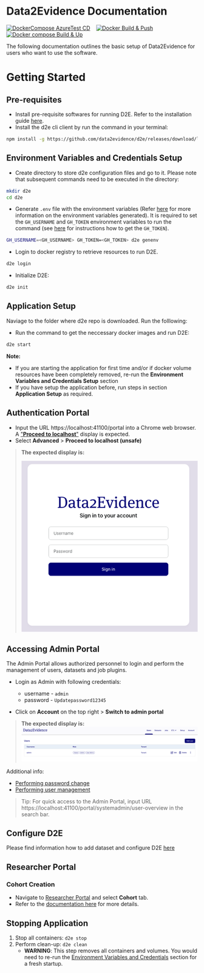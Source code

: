# Data2Evidence Documentation

[![DockerCompose AzureTest CD](https://github.com/alp-os/d2e/actions/workflows/az-dc-cd.yml/badge.svg)](https://github.com/alp-os/d2e/actions/workflows/az-dc-cd.yml) &nbsp;&nbsp; [![Docker Build & Push](https://github.com/alp-os/d2e/actions/workflows/docker-push.yml/badge.svg)](https://github.com/alp-os/d2e/actions/wosrkflows/docker-push.yml) &nbsp;&nbsp; [![Docker compose Build & Up](https://github.com/alp-os/d2e/actions/workflows/docker-compose-up.yml/badge.svg)](https://github.com/alp-os/d2e/actions/workflows/docker-compose-up.yml)

The following documentation outlines the basic setup of Data2Evidence for users who want to use the software.

# Getting Started 
## Pre-requisites
- Install pre-requisite softwares for running D2E. Refer to the installation guide [here](./docs/1-setup/README.md). 
- Install the d2e cli client by run the command in your terminal: 
```bash
npm install -g https://github.com/data2evidence/d2e/releases/download/latest/data2evidence-cli.tgz
```


## Environment Variables and Credentials Setup
- Create directory to store d2e configuration files and go to it. Please note that subsequent commands need to be executed in the directory:
```bash
mkdir d2e
cd d2e
```

- Generate `.env` file with the environment variables (Refer [here](./docs/1-setup/environment-variables.md) for more information on the environment variables generated). It is required to set the `GH_USERNAME` and `GH_TOKEN` environment variables to run the command (see [here](./docs/1-setup/README.md) for instructions how to get the `GH_TOKEN`).

```bash
GH_USERNAME=<GH_USERNAME> GH_TOKEN=<GH_TOKEN> d2e genenv
```

- Login to docker registry to retrieve resources to run D2E.
```bash
d2e login
```

- Initialize D2E: 
```bash
d2e init
```

## Application Setup

Naviage to the folder where d2e repo is downloaded. Run the folllowing: 
- Run the command to get the neccessary docker images and run D2E: 

```bash
d2e start
```

**Note:**
- If you are starting the application for first time and/or if docker volume resources have been completely removed, re-run the **Environment Variables and Credentials Setup** section
- If you have setup the application before, run steps in section **Application Setup** as required.

## Authentication Portal
- Input the URL https://localhost:41100/portal into a Chrome web browser. A ["**Proceed to localhost**"](docs/images/chrome/chrome-proceed-to-localhost.png) display is expected.
- Select **Advanced** > **Proceed to localhost (unsafe)**

> **The expected display is:** 
>
> ![](./docs/images/portal/LoginPage.png)

## Accessing Admin Portal
The Admin Portal allows authorized personnel to login and perform the management of users, datasets and job plugins. 

- Login as Admin with following credentials:
  - username - `admin`
  - password - `Updatepassword12345`

- Click on **Account** on the top right > **Switch to admin portal**

> **The expected display is:**
> ![AdminPortal](./docs/images/portal/AdminPortal.png)


Additional info:
- [Performing password change](./docs/2-load/1-initial-admin.md)
- [Performing user management](./docs/2-load/2-users-roles.md)

> Tip: For quick access to the Admin Portal, input URL https://localhost:41100/portal/systemadmin/user-overview in the search bar.

## Configure D2E
Please find information how to add dataset and configure D2E [here](./docs/2-load/README.md)

## Researcher Portal
### Cohort Creation
- Navigate to [Researcher Portal](https://localhost:41100/portal/researcher) and select **Cohort** tab.
- Refer to the [documentation here](./docs/3-configure/8-cohort.md) for more details.

## Stopping Application
1. Stop all containers: `d2e stop`
2. Perform clean-up: `d2e clean`
    - **WARNING**: This step removes all containers and volumes. You would need to re-run the [Environment Variables and Credentials](#environment-variables-and-credentials-setup) section for a fresh startup. 
